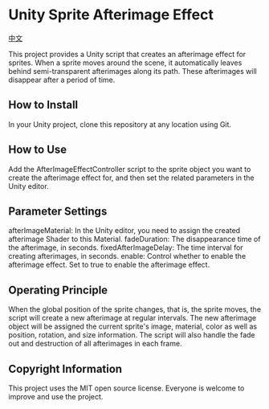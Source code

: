 # Unity Sprite Afterimage Effect

[中文](https://github.com/make-game-modules/after-image-effect-controller/blob/main/README.zh-cn.md)

This project provides a Unity script that creates an afterimage effect for sprites. When a sprite moves around the scene, it automatically leaves behind semi-transparent afterimages along its path. These afterimages will disappear after a period of time.

## How to Install

In your Unity project, clone this repository at any location using Git.

## How to Use

Add the AfterImageEffectController script to the sprite object you want to create the afterimage effect for, and then set the related parameters in the Unity editor.

## Parameter Settings

afterImageMaterial: In the Unity editor, you need to assign the created afterimage Shader to this Material.
fadeDuration: The disappearance time of the afterimage, in seconds.
fixedAfterImageDelay: The time interval for creating afterimages, in seconds.
enable: Control whether to enable the afterimage effect. Set to true to enable the afterimage effect.

## Operating Principle

When the global position of the sprite changes, that is, the sprite moves, the script will create a new afterimage at regular intervals.
The new afterimage object will be assigned the current sprite's image, material, color as well as position, rotation, and size information.
The script will also handle the fade out and destruction of all afterimages in each frame.

## Copyright Information

This project uses the MIT open source license. Everyone is welcome to improve and use the project.
